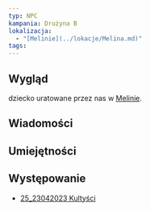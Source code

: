 ```yaml
---
typ: NPC
kampania: Drużyna B
lokalizacja:
  - "[Melinie](../lokacje/Melina.md)"
tags: 
---
```


## Wygląd
dziecko uratowane przez nas w [Melinie](../lokacje/Melina.md). 

## Wiadomości

## Umiejętności

## Występowanie
- [25_23042023 Kultyści](../sesje/25_23042023%20Kulty%C5%9Bci.md)





